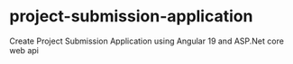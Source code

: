 # project-submission-application
Create Project Submission Application using Angular 19 and ASP.Net core web api
